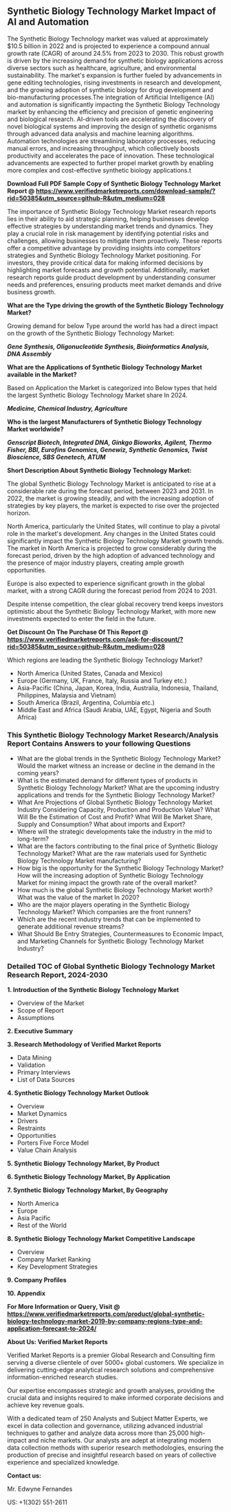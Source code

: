 <h2>Synthetic Biology Technology Market Impact of AI and Automation</h2>The Synthetic Biology Technology market was valued at approximately $10.5 billion in 2022 and is projected to experience a compound annual growth rate (CAGR) of around 24.5% from 2023 to 2030. This robust growth is driven by the increasing demand for synthetic biology applications across diverse sectors such as healthcare, agriculture, and environmental sustainability. The market's expansion is further fueled by advancements in gene editing technologies, rising investments in research and development, and the growing adoption of synthetic biology for drug development and bio-manufacturing processes.The integration of Artificial Intelligence (AI) and automation is significantly impacting the Synthetic Biology Technology market by enhancing the efficiency and precision of genetic engineering and biological research. AI-driven tools are accelerating the discovery of novel biological systems and improving the design of synthetic organisms through advanced data analysis and machine learning algorithms. Automation technologies are streamlining laboratory processes, reducing manual errors, and increasing throughput, which collectively boosts productivity and accelerates the pace of innovation. These technological advancements are expected to further propel market growth by enabling more complex and cost-effective synthetic biology applications.t</p><p id="" class=""><strong>Download Full PDF Sample Copy of Synthetic Biology Technology Market Report @ <a href="https://www.verifiedmarketreports.com/download-sample/?rid=50385&utm_source=github-R&utm_medium=028" target="_blank">https://www.verifiedmarketreports.com/download-sample/?rid=50385&utm_source=github-R&utm_medium=028</a></strong></p><p>The importance of&nbsp;Synthetic Biology Technology Market research reports lies in their ability to aid strategic planning, helping businesses develop effective strategies by understanding market trends and dynamics. They play a crucial role in risk management by identifying potential risks and challenges, allowing businesses to mitigate them proactively. These reports offer a competitive advantage by providing insights into competitors' strategies and Synthetic Biology Technology Market positioning. For investors, they provide critical data for making informed decisions by highlighting market forecasts and growth potential. Additionally, market research reports guide product development by understanding consumer needs and preferences, ensuring products meet market demands and drive business growth.</p><p><strong>What are the&nbsp;Type driving the growth of the Synthetic Biology Technology Market?</strong></p><p id="" class="">Growing demand for below Type around the world has had a direct impact on the growth of the Synthetic Biology Technology Market:</p><em><strong>Gene Synthesis, Oligonucleotide Synthesis, Bioinformatics Analysis, DNA Assembly</strong></em></p><strong>What are the&nbsp;Applications&nbsp;of Synthetic Biology Technology Market available in the Market?</strong></p><p id="" class="">Based on Application the Market is categorized into Below types that held the largest Synthetic Biology Technology Market share In 2024.</p><em><strong>Medicine, Chemical Industry, Agriculture</strong></em></p><strong>Who is the largest Manufacturers of Synthetic Biology Technology Market worldwide?</strong></p><p><em><strong>Genscript Biotech, Integrated DNA, Ginkgo Bioworks, Agilent, Thermo Fisher, BBI, Eurofins Genomics, Genewiz, Synthetic Genomics, Twist Bioscience, SBS Genetech, ATUM</strong></em></p><p id="" class=""><strong>Short Description About Synthetic Biology Technology Market:</strong></p><p>The global Synthetic Biology Technology Market is anticipated to rise at a considerable rate during the forecast period, between 2023 and 2031. In 2022, the market is growing steadily, and with the increasing adoption of strategies by key players, the market is expected to rise over the projected horizon.</p><p>North America, particularly the United States, will continue to play a pivotal role in the market's development. Any changes in the United States could significantly impact the Synthetic Biology Technology Market growth trends. The market in North America is projected to grow considerably during the forecast period, driven by the high adoption of advanced technology and the presence of major industry players, creating ample growth opportunities.</p><p>Europe is also expected to experience significant growth in the global market, with a strong CAGR during the forecast period from 2024 to 2031.</p><p>Despite intense competition, the clear global recovery trend keeps investors optimistic about the Synthetic Biology Technology Market, with more new investments expected to enter the field in the future.</p><p id="" class=""><strong>Get Discount On The Purchase Of This Report @ <a href="https://www.verifiedmarketreports.com/ask-for-discount/?rid=50385&utm_source=github-R&utm_medium=028" target="_blank">https://www.verifiedmarketreports.com/ask-for-discount/?rid=50385&utm_source=github-R&utm_medium=028</a></strong></p>Which regions are leading the Synthetic Biology Technology Market?</p><ul><li>North America (United States, Canada and Mexico)</li><li>Europe (Germany, UK, France, Italy, Russia and Turkey etc.)</li><li>Asia-Pacific (China, Japan, Korea, India, Australia, Indonesia, Thailand, Philippines, Malaysia and Vietnam)</li><li>South America (Brazil, Argentina, Columbia etc.)</li><li>Middle East and Africa (Saudi Arabia, UAE, Egypt, Nigeria and South Africa)</li></ul><h3 id="" class="">This Synthetic Biology Technology Market Research/Analysis Report Contains Answers to your following Questions</h3><ul><li>What are the global trends in the Synthetic Biology Technology Market? Would the market witness an increase or decline in the demand in the coming years?</li><li>What is the estimated demand for different types of products in Synthetic Biology Technology Market? What are the upcoming industry applications and trends for the Synthetic Biology Technology Market?</li><li>What Are Projections of Global Synthetic Biology Technology Market Industry Considering Capacity, Production and Production Value? What Will Be the Estimation of Cost and Profit? What Will Be Market Share, Supply and Consumption? What about imports and Export?</li><li>Where will the strategic developments take the industry in the mid to long-term?</li><li>What are the factors contributing to the final price of Synthetic Biology Technology Market? What are the raw materials used for Synthetic Biology Technology Market manufacturing?</li><li>How big is the opportunity for the Synthetic Biology Technology Market? How will the increasing adoption of Synthetic Biology Technology Market for mining impact the growth rate of the overall market?</li><li>How much is the global Synthetic Biology Technology Market worth? What was the value of the market In 2020?</li><li>Who are the major players operating in the Synthetic Biology Technology Market? Which companies are the front runners?</li><li>Which are the recent industry trends that can be implemented to generate additional revenue streams?</li><li>What Should Be Entry Strategies, Countermeasures to Economic Impact, and Marketing Channels for Synthetic Biology Technology Market Industry?</li></ul><h3 id="" class="">Detailed TOC of Global Synthetic Biology Technology Market Research Report, 2024-2030</h3><p id="" class=""><strong>1. Introduction of the Synthetic Biology Technology Market</strong></p><ul><li>Overview of the Market</li><li>Scope of Report</li><li>Assumptions</li></ul><p id="" class=""><strong>2. Executive Summary</strong></p><p id="" class=""><strong>3. Research Methodology of Verified Market Reports</strong></p><ul><li>Data Mining</li><li>Validation</li><li>Primary Interviews</li><li>List of Data Sources</li></ul><p id="" class=""><strong>4. Synthetic Biology Technology Market Outlook</strong></p><ul><li>Overview</li><li>Market Dynamics</li><li>Drivers</li><li>Restraints</li><li>Opportunities</li><li>Porters Five Force Model</li><li>Value Chain Analysis</li></ul><p id="" class=""><strong>5. Synthetic Biology Technology Market, By Product</strong></p><p id="" class=""><strong>6. Synthetic Biology Technology Market, By Application</strong></p><p id="" class=""><strong>7. Synthetic Biology Technology Market, By Geography</strong></p><ul><li>North America</li><li>Europe</li><li>Asia Pacific</li><li>Rest of the World</li></ul><p id="" class=""><strong>8. Synthetic Biology Technology Market Competitive Landscape</strong></p><ul><li>Overview</li><li>Company Market Ranking</li><li>Key Development Strategies</li></ul><p id="" class=""><strong>9. Company Profiles</strong></p><p id="" class=""><strong>10. Appendix</strong></p><p id="" class=""><strong>For More Information or Query, Visit @ <a href="https://www.verifiedmarketreports.com/product/global-synthetic-biology-technology-market-2019-by-company-regions-type-and-application-forecast-to-2024/" target="_blank">https://www.verifiedmarketreports.com/product/global-synthetic-biology-technology-market-2019-by-company-regions-type-and-application-forecast-to-2024/</a></strong></p><p id="" class=""><strong>About Us: Verified Market Reports</strong></p><p id="" class="">Verified Market Reports is a premier Global Research and Consulting firm serving a diverse clientele of over 5000+ global customers. We specialize in delivering cutting-edge analytical research solutions and comprehensive information-enriched research studies.</p><p id="" class="">Our expertise encompasses strategic and growth analyses, providing the crucial data and insights required to make informed corporate decisions and achieve key revenue goals.</p><p id="" class="">With a dedicated team of 250 Analysts and Subject Matter Experts, we excel in data collection and governance, utilizing advanced industrial techniques to gather and analyze data across more than 25,000 high-impact and niche markets. Our analysts are adept at integrating modern data collection methods with superior research methodologies, ensuring the production of precise and insightful research based on years of collective experience and specialized knowledge.</p><p id="" class=""><strong>Contact us:</strong></p><p id="" class="">Mr. Edwyne Fernandes</p><p id="" class="">US: +1(302) 551-2611</p>